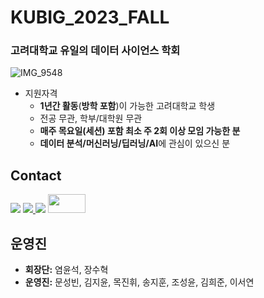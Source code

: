 # KUBIG_2023_FALL

### 고려대학교 유일의 데이터 사이언스 학회

![IMG_9548](https://github.com/KU-BIG/KUBIG_2023_FALL/assets/55012723/8a98996c-12e2-42ca-ac5c-bd44bd1984a5)

* 지원자격
  - **1년간 활동**(**방학 포함**)이 가능한 고려대학교 학생
  - 전공 무관, 학부/대학원 무관
  - **매주 목요일(세션) 포함 최소 주 2회 이상 모임 가능한 분**
  - **데이터 분석/머신러닝/딥러닝/AI**에 관심이 있으신 분


## Contact

  <a href="https://www.instagram.com/kubig.official"><img src="https://img.shields.io/badge/Instagram-E4405F?style=for-the-badge&logo=Instagram&logoColor=white&link=https://www.instagram.com/woo0_hooo/"/></a>
  <a href="https://spectrum-title-805.notion.site/KUBIG-525637dea0aa43d9a7da1bd51e69b153?pvs=4"><img src="https://img.shields.io/badge/-Notion-000000?logo=notion&logoColor=white&style=flat&color=brightgreen
">
</a> 
<a href="mailto:kubigkorea@gmail.com"><img src="https://img.shields.io/badge/Gmail-d14836?style=for-the-badge&logo=Gmail&logoColor=white&link=viliketh1s98@naver.com"/></a>
<a href="https://spectrum-title-805.notion.site/KUBIG-525637dea0aa43d9a7da1bd51e69b153?pvs=4"><img src="https://img.shields.io/badge/-Notion-000000?logo=notion&logoColor=white&style=flat&color=brightgreen" width="60" height="30">
</a>
<br>

## 운영진

- **회장단:** 염윤석, 장수혁
- **운영진:** 문성빈, 김지윤, 목진휘, 송지훈, 조성윤, 김희준, 이서연
